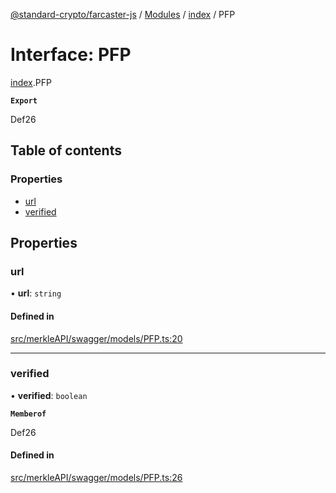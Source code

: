 [@standard-crypto/farcaster-js](../README.md) / [Modules](../modules.md) / [index](../modules/index.md) / PFP

# Interface: PFP

[index](../modules/index.md).PFP

**`Export`**

Def26

## Table of contents

### Properties

- [url](index.PFP.md#url)
- [verified](index.PFP.md#verified)

## Properties

### url

• **url**: `string`

#### Defined in

[src/merkleAPI/swagger/models/PFP.ts:20](https://github.com/standard-crypto/farcaster-js/blob/main/src/merkleAPI/swagger/models/PFP.ts#L20)

___

### verified

• **verified**: `boolean`

**`Memberof`**

Def26

#### Defined in

[src/merkleAPI/swagger/models/PFP.ts:26](https://github.com/standard-crypto/farcaster-js/blob/main/src/merkleAPI/swagger/models/PFP.ts#L26)
